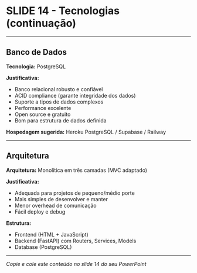 # SLIDE 14 - Tecnologias (continuação)

---

## Banco de Dados

**Tecnologia:** PostgreSQL

**Justificativa:**
- Banco relacional robusto e confiável
- ACID compliance (garante integridade dos dados)
- Suporte a tipos de dados complexos
- Performance excelente
- Open source e gratuito
- Bom para estrutura de dados definida

**Hospedagem sugerida:** Heroku PostgreSQL / Supabase / Railway

---

## Arquitetura

**Arquitetura:** Monolítica em três camadas (MVC adaptado)

**Justificativa:**
- Adequada para projetos de pequeno/médio porte
- Mais simples de desenvolver e manter
- Menor overhead de comunicação
- Fácil deploy e debug

**Estrutura:**
- Frontend (HTML + JavaScript)
- Backend (FastAPI) com Routers, Services, Models
- Database (PostgreSQL)

---

*Copie e cole este conteúdo no slide 14 do seu PowerPoint*

